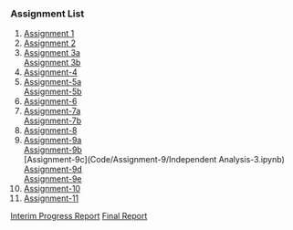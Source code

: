 ### Assignment List

1. [Assignment 1](https://github.com/Upward-Spiral-Science/spect-team/blob/master/Draft/Questions.md)
2. [Assignment 2](https://github.com/Upward-Spiral-Science/spect-team/blob/master/Code/Assignment-3/Descriptive_Exploratory_Answers_1.ipynb)
3. [Assignment 3a](https://github.com/Upward-Spiral-Science/spect-team/blob/master/Code/Assignment-3/Descriptive_Exploratory_Answers_1.ipynb)<br/> [Assignment 3b](https://github.com/Upward-Spiral-Science/spect-team/blob/master/Code/Assignment-3/Exploratory_Kmeans_PCA.ipynb)
4. [Assignment-4](https://github.com/Upward-Spiral-Science/spect-team/blob/master/Code/Assignment-4/Inferential_Depressed.ipynb)
5. [Assignment-5a](https://github.com/Upward-Spiral-Science/spect-team/blob/master/Code/Assignment-5/Classification_Simulation.ipynb)<br/>[Assignment-5b](https://github.com/Upward-Spiral-Science/spect-team/blob/master/Code/Assignment-5/PCA.ipynb)
6. [Assignment-6](https://github.com/Upward-Spiral-Science/spect-team/blob/master/Code/Assignment-6/test_assumptions.ipynb)
7. [Assignment-7a](https://github.com/Upward-Spiral-Science/spect-team/blob/master/Code/Assignment-8/Independent%20Analysis.ipynb)<br/>[Assignment-7b](https://github.com/Upward-Spiral-Science/spect-team/blob/master/Code/Assignment-8/extended_analysis_ADHD_Bipolar_yatbear.ipynb)<br/>
8. [Assignment-8](https://github.com/Upward-Spiral-Science/spect-team/blob/master/Code/Assignment-9/AnalysisProposals.md)
9. [Assignment-9a](https://github.com/Upward-Spiral-Science/spect-team/blob/master/Code/Assignment-9/Independent%20Analysis.ipynb)<br/>[Assignment-9b](https://github.com/Upward-Spiral-Science/spect-team/blob/master/Code/Assignment-9/Independent%20Analysis-2.ipynb)<br/>[Assignment-9c](Code/Assignment-9/Independent Analysis-3.ipynb)<br/>[Assignment-9d](https://github.com/Upward-Spiral-Science/spect-team/blob/master/Code/Assignment-9/SubjectSelectionExperiments.ipynb)<br/>[Assignment-9e](https://github.com/Upward-Spiral-Science/spect-team/blob/master/Code/Assignment-9/GenderDistinguished_ADHD_Bipolar_YatingJing.ipynb)<br/>
10. [Assignment-10](https://github.com/Upward-Spiral-Science/spect-team/blob/master/Code/Assignment-10/FeatureSelection_SubjectSelectionExperiments.ipynb)<br/>
11. [Assignment-11](https://github.com/Upward-Spiral-Science/spect-team/blob/master/Code/Assignment-11/AdvancedFeatureSelection.ipynb)<br/>

[Interim Progress Report](https://github.com/Upward-Spiral-Science/spect-team/blob/master/Docs/progress_report.md)
[Final Report](https://github.com/Upward-Spiral-Science/spect-team/blob/master/final_report.md)